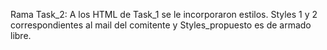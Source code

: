 Rama Task_2: A los HTML de Task_1 se le incorporaron estilos. Styles 1 y 2 correspondientes al mail del comitente y Styles_propuesto es de armado libre.
